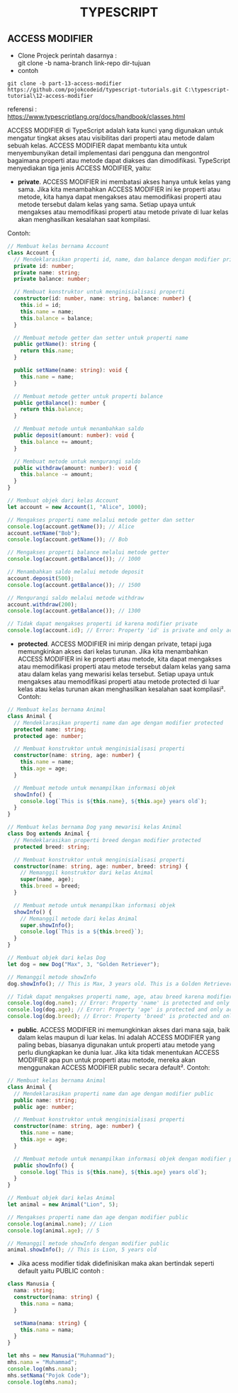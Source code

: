 <div align="center">
  
# TYPESCRIPT

</div>

## ACCESS MODIFIER

</div>

- Clone Projeck
  perintah dasarnya : <br>
  git clone -b nama-branch link-repo dir-tujuan
- contoh

```
git clone -b part-13-access-modifier https://github.com/pojokcodeid/typescript-tutorials.git C:\typescript-tutorial\12-access-modifier
```

referensi : <br>
https://www.typescriptlang.org/docs/handbook/classes.html

ACCESS MODIFIER di TypeScript adalah kata kunci yang digunakan untuk mengatur tingkat akses atau visibilitas dari properti atau metode dalam sebuah kelas. ACCESS MODIFIER dapat membantu kita untuk menyembunyikan detail implementasi dari pengguna dan mengontrol bagaimana properti atau metode dapat diakses dan dimodifikasi. TypeScript menyediakan tiga jenis ACCESS MODIFIER, yaitu:

- **private**. ACCESS MODIFIER ini membatasi akses hanya untuk kelas yang sama. Jika kita menambahkan ACCESS MODIFIER ini ke properti atau metode, kita hanya dapat mengakses atau memodifikasi properti atau metode tersebut dalam kelas yang sama. Setiap upaya untuk mengakses atau memodifikasi properti atau metode private di luar kelas akan menghasilkan kesalahan saat kompilasi.

Contoh:

```ts
// Membuat kelas bernama Account
class Account {
  // Mendeklarasikan properti id, name, dan balance dengan modifier private
  private id: number;
  private name: string;
  private balance: number;

  // Membuat konstruktor untuk menginisialisasi properti
  constructor(id: number, name: string, balance: number) {
    this.id = id;
    this.name = name;
    this.balance = balance;
  }

  // Membuat metode getter dan setter untuk properti name
  public getName(): string {
    return this.name;
  }

  public setName(name: string): void {
    this.name = name;
  }

  // Membuat metode getter untuk properti balance
  public getBalance(): number {
    return this.balance;
  }

  // Membuat metode untuk menambahkan saldo
  public deposit(amount: number): void {
    this.balance += amount;
  }

  // Membuat metode untuk mengurangi saldo
  public withdraw(amount: number): void {
    this.balance -= amount;
  }
}

// Membuat objek dari kelas Account
let account = new Account(1, "Alice", 1000);

// Mengakses properti name melalui metode getter dan setter
console.log(account.getName()); // Alice
account.setName("Bob");
console.log(account.getName()); // Bob

// Mengakses properti balance melalui metode getter
console.log(account.getBalance()); // 1000

// Menambahkan saldo melalui metode deposit
account.deposit(500);
console.log(account.getBalance()); // 1500

// Mengurangi saldo melalui metode withdraw
account.withdraw(200);
console.log(account.getBalance()); // 1300

// Tidak dapat mengakses properti id karena modifier private
console.log(account.id); // Error: Property 'id' is private and only accessible within class 'Account'.
```

- **protected**. ACCESS MODIFIER ini mirip dengan private, tetapi juga memungkinkan akses dari kelas turunan. Jika kita menambahkan ACCESS MODIFIER ini ke properti atau metode, kita dapat mengakses atau memodifikasi properti atau metode tersebut dalam kelas yang sama atau dalam kelas yang mewarisi kelas tersebut. Setiap upaya untuk mengakses atau memodifikasi properti atau metode protected di luar kelas atau kelas turunan akan menghasilkan kesalahan saat kompilasi². Contoh:

```ts
// Membuat kelas bernama Animal
class Animal {
  // Mendeklarasikan properti name dan age dengan modifier protected
  protected name: string;
  protected age: number;

  // Membuat konstruktor untuk menginisialisasi properti
  constructor(name: string, age: number) {
    this.name = name;
    this.age = age;
  }

  // Membuat metode untuk menampilkan informasi objek
  showInfo() {
    console.log(`This is ${this.name}, ${this.age} years old`);
  }
}

// Membuat kelas bernama Dog yang mewarisi kelas Animal
class Dog extends Animal {
  // Mendeklarasikan properti breed dengan modifier protected
  protected breed: string;

  // Membuat konstruktor untuk menginisialisasi properti
  constructor(name: string, age: number, breed: string) {
    // Memanggil konstruktor dari kelas Animal
    super(name, age);
    this.breed = breed;
  }

  // Membuat metode untuk menampilkan informasi objek
  showInfo() {
    // Memanggil metode dari kelas Animal
    super.showInfo();
    console.log(`This is a ${this.breed}`);
  }
}

// Membuat objek dari kelas Dog
let dog = new Dog("Max", 3, "Golden Retriever");

// Memanggil metode showInfo
dog.showInfo(); // This is Max, 3 years old. This is a Golden Retriever.

// Tidak dapat mengakses properti name, age, atau breed karena modifier protected
console.log(dog.name); // Error: Property 'name' is protected and only accessible within class 'Animal' and its subclasses.
console.log(dog.age); // Error: Property 'age' is protected and only accessible within class 'Animal' and its subclasses.
console.log(dog.breed); // Error: Property 'breed' is protected and only accessible within class 'Dog' and its subclasses.
```

- **public**. ACCESS MODIFIER ini memungkinkan akses dari mana saja, baik dalam kelas maupun di luar kelas. Ini adalah ACCESS MODIFIER yang paling bebas, biasanya digunakan untuk properti atau metode yang perlu diungkapkan ke dunia luar. Jika kita tidak menentukan ACCESS MODIFIER apa pun untuk properti atau metode, mereka akan menggunakan ACCESS MODIFIER public secara default². Contoh:

```ts
// Membuat kelas bernama Animal
class Animal {
  // Mendeklarasikan properti name dan age dengan modifier public
  public name: string;
  public age: number;

  // Membuat konstruktor untuk menginisialisasi properti
  constructor(name: string, age: number) {
    this.name = name;
    this.age = age;
  }

  // Membuat metode untuk menampilkan informasi objek dengan modifier public
  public showInfo() {
    console.log(`This is ${this.name}, ${this.age} years old`);
  }
}

// Membuat objek dari kelas Animal
let animal = new Animal("Lion", 5);

// Mengakses properti name dan age dengan modifier public
console.log(animal.name); // Lion
console.log(animal.age); // 5

// Memanggil metode showInfo dengan modifier public
animal.showInfo(); // This is Lion, 5 years old
```

- Jika acess modifier tidak didefinisikan maka akan bertindak seperti default yaitu PUBLIC
  contoh :

```ts
class Manusia {
  nama: string;
  constructor(nama: string) {
    this.nama = nama;
  }

  setNama(nama: string) {
    this.nama = nama;
  }
}

let mhs = new Manusia("Muhammad");
mhs.nama = "Muhammad";
console.log(mhs.nama);
mhs.setNama("Pojok Code");
console.log(mhs.nama);
```
